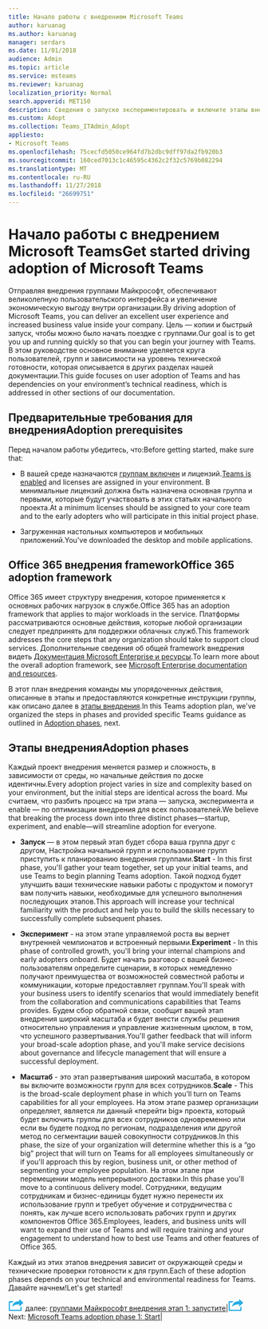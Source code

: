 ```yaml
---
title: Начало работы с внедрением Microsoft Teams
author: karuanag
ms.author: karuanag
manager: serdars
ms.date: 11/01/2018
audience: Admin
ms.topic: article
ms.service: msteams
ms.reviewer: karuanag
localization_priority: Normal
search.appverid: MET150
description: Сведения о запуске экспериментировать и включите этапы внедрения группами Майкрософт.
ms.custom: Adopt
ms.collection: Teams_ITAdmin_Adopt
appliesto:
- Microsoft Teams
ms.openlocfilehash: 75cecfd5050ce964fd7b2dbc9dff97da2fb920b3
ms.sourcegitcommit: 160ced7013c1c46595c4362c2f32c5769b082294
ms.translationtype: MT
ms.contentlocale: ru-RU
ms.lasthandoff: 11/27/2018
ms.locfileid: "26699751"
---
```

# <a name="get-started-driving-adoption-of-microsoft-teams"></a><span data-ttu-id="abf5f-103">Начало работы с внедрением Microsoft Teams</span><span class="sxs-lookup"><span data-stu-id="abf5f-103">Get started driving adoption of Microsoft Teams</span></span>

<span data-ttu-id="abf5f-104">Отправляя внедрения группами Майкрософт, обеспечивают великолепную пользовательского интерфейса и увеличение экономическую выгоду внутри организации.</span><span class="sxs-lookup"><span data-stu-id="abf5f-104">By driving adoption of Microsoft Teams, you can deliver an excellent user experience and increased business value inside your company.</span></span> <span data-ttu-id="abf5f-105">Цель — копии и быстрый запуск, чтобы можно было начать поездке с группами.</span><span class="sxs-lookup"><span data-stu-id="abf5f-105">Our goal is to get you up and running quickly so that you can begin your journey with Teams.</span></span> <span data-ttu-id="abf5f-106">В этом руководстве основное внимание уделяется круга пользователей, групп и зависимости на уровень технической готовности, которая описывается в других разделах нашей документации.</span><span class="sxs-lookup"><span data-stu-id="abf5f-106">This guide focuses on user adoption of Teams and has dependencies on your environment’s technical readiness, which is addressed in other sections of our documentation.</span></span>

## <a name="adoption-prerequisites"></a><span data-ttu-id="abf5f-107">Предварительные требования для внедрения</span><span class="sxs-lookup"><span data-stu-id="abf5f-107">Adoption prerequisites</span></span>

<span data-ttu-id="abf5f-108">Перед началом работы убедитесь, что:</span><span class="sxs-lookup"><span data-stu-id="abf5f-108">Before getting started, make sure that:</span></span>

- <span data-ttu-id="abf5f-109">В вашей среде назначаются [группам включен](quick-start-enable-teams.md) и лицензий.</span><span class="sxs-lookup"><span data-stu-id="abf5f-109">[Teams is enabled](quick-start-enable-teams.md) and licenses are assigned in your environment.</span></span> <span data-ttu-id="abf5f-110">В минимальные лицензий должна быть назначена основная группа и первыми, которые будут участвовать в этих статьях начального проекта.</span><span class="sxs-lookup"><span data-stu-id="abf5f-110">At a minimum licenses should be assigned to your core team and to the early adopters who will participate in this initial project phase.</span></span>

- <span data-ttu-id="abf5f-111">Загруженная настольных компьютеров и мобильных приложений.</span><span class="sxs-lookup"><span data-stu-id="abf5f-111">You've downloaded the desktop and mobile applications.</span></span> 

## <a name="office-365-adoption-framework"></a><span data-ttu-id="abf5f-112">Office 365 внедрения framework</span><span class="sxs-lookup"><span data-stu-id="abf5f-112">Office 365 adoption framework</span></span>

<span data-ttu-id="abf5f-113">Office 365 имеет структуру внедрения, которое применяется к основных рабочих нагрузок в службе.</span><span class="sxs-lookup"><span data-stu-id="abf5f-113">Office 365 has an adoption framework that applies to major workloads in the service.</span></span> <span data-ttu-id="abf5f-114">Платформы рассматриваются основные действия, которые любой организации следует предпринять для поддержки облачных служб.</span><span class="sxs-lookup"><span data-stu-id="abf5f-114">This framework addresses the core steps that any organization should take to support cloud services.</span></span> <span data-ttu-id="abf5f-115">Дополнительные сведения об общей framework внедрения видеть [Документация Microsoft Enterprise и ресурсы](https://aka.ms/O365AdoptionHub).</span><span class="sxs-lookup"><span data-stu-id="abf5f-115">To learn more about the overall adoption framework, see [Microsoft Enterprise documentation and resources](https://aka.ms/O365AdoptionHub).</span></span> 

<span data-ttu-id="abf5f-116">В этот план внедрения команды мы упорядоченных действия, описанные в этапы и предоставляются конкретные инструкции группы, как описано далее в [этапы внедрения](#adoption-phases).</span><span class="sxs-lookup"><span data-stu-id="abf5f-116">In this Teams adoption plan, we've organized the steps in phases and provided specific Teams guidance as outlined in [Adoption phases](#adoption-phases), next.</span></span>

## <a name="adoption-phases"></a><span data-ttu-id="abf5f-117">Этапы внедрения</span><span class="sxs-lookup"><span data-stu-id="abf5f-117">Adoption phases</span></span> 

<span data-ttu-id="abf5f-118">Каждый проект внедрения меняется размер и сложность, в зависимости от среды, но начальные действия по доске идентичны.</span><span class="sxs-lookup"><span data-stu-id="abf5f-118">Every adoption project varies in size and complexity based on your environment, but the initial steps are identical across the board.</span></span> <span data-ttu-id="abf5f-119">Мы считаем, что разбить процесс на три этапа — запуска, эксперимента и enable — по оптимизации внедрения для всех пользователей.</span><span class="sxs-lookup"><span data-stu-id="abf5f-119">We believe that breaking the process down into three distinct phases—startup, experiment, and enable—will streamline adoption for everyone.</span></span>  

- <span data-ttu-id="abf5f-120">**Запуск** — в этом первый этап будет сбора ваша группа друг с другом, Настройка начальной групп и использование групп приступить к планированию внедрения группами.</span><span class="sxs-lookup"><span data-stu-id="abf5f-120">**Start** - In this first phase, you'll gather your team together, set up your initial teams, and use Teams to begin planning Teams adoption.</span></span> <span data-ttu-id="abf5f-121">Такой подход будет улучшить ваши технические навыки работы с продуктом и помогут вам получить навыки, необходимые для успешного выполнения последующих этапов.</span><span class="sxs-lookup"><span data-stu-id="abf5f-121">This approach will increase your technical familiarity with the product and help you to build the skills necessary to successfully complete subsequent phases.</span></span> 

- <span data-ttu-id="abf5f-122">**Эксперимент** - на этом этапе управляемой роста вы вернет внутренней чемпионатов и встроенный первыми.</span><span class="sxs-lookup"><span data-stu-id="abf5f-122">**Experiment** - In this phase of controlled growth, you'll bring your internal champions and early adopters onboard.</span></span> <span data-ttu-id="abf5f-123">Будет начать разговор с вашей бизнес-пользователям определите сценарии, в которых немедленно получают преимущества от возможностей совместной работы и коммуникации, которые предоставляет группам.</span><span class="sxs-lookup"><span data-stu-id="abf5f-123">You'll speak with your business users to identify scenarios that would immediately benefit from the collaboration and communications capabilities that Teams provides.</span></span> <span data-ttu-id="abf5f-124">Будем сбор обратной связи, сообщит вашей этап внедрения широкий масштаба и будет внести службы решения относительно управления и управление жизненным циклом, в том, что успешного развертывания.</span><span class="sxs-lookup"><span data-stu-id="abf5f-124">You'll gather feedback that will inform your broad-scale adoption phase, and you'll make service decisions about governance and lifecycle management that will ensure a successful deployment.</span></span>

- <span data-ttu-id="abf5f-125">**Масштаб** - это этап развертывания широкий масштаба, в котором вы включите возможности групп для всех сотрудников.</span><span class="sxs-lookup"><span data-stu-id="abf5f-125">**Scale** - This is the broad-scale deployment phase in which you'll turn on Teams capabilities for all your employees.</span></span> <span data-ttu-id="abf5f-126">На этом этапе размер организации определяет, является ли данный «перейти big» проекта, который будет включить группы для всех сотрудников одновременно или если вы будете подход по регионам, подразделения или другой метод по сегментации вашей совокупности сотрудников.</span><span class="sxs-lookup"><span data-stu-id="abf5f-126">In this phase, the size of your organization will determine whether this is a “go big” project that will turn on Teams for all employees simultaneously or if you'll approach this by region, business unit, or other method of segmenting your employee population.</span></span> <span data-ttu-id="abf5f-127">На этом этапе при перемещении модель непрерывного доставки.</span><span class="sxs-lookup"><span data-stu-id="abf5f-127">In this phase you'll move to a continuous delivery model.</span></span> <span data-ttu-id="abf5f-128">Сотрудники, ведущим сотрудникам и бизнес-единицы будет нужно перенести их использование групп и требует обучение и сотрудничества с понять, как лучше всего использовать рабочих групп и других компонентов Office 365.</span><span class="sxs-lookup"><span data-stu-id="abf5f-128">Employees, leaders, and business units will want to expand their use of Teams and will require training and your engagement to understand how to best use Teams and other features of Office 365.</span></span>   

<span data-ttu-id="abf5f-129">Каждый из этих этапов внедрения зависит от окружающей среды и технические проверки готовности к для групп.</span><span class="sxs-lookup"><span data-stu-id="abf5f-129">Each of these adoption phases depends on your technical and environmental readiness for Teams.</span></span> <span data-ttu-id="abf5f-130">Давайте начнем!</span><span class="sxs-lookup"><span data-stu-id="abf5f-130">Let's get started!</span></span>


<span data-ttu-id="abf5f-131">![Далее действия значок](media/teams-adoption-next-icon.png) далее: [группами Майкрософт внедрения этап 1: запустите](teams-adoption-phase1.md)|</span><span class="sxs-lookup"><span data-stu-id="abf5f-131">![Next Steps icon](media/teams-adoption-next-icon.png) Next:        [Microsoft Teams adoption phase 1: Start](teams-adoption-phase1.md)|</span></span>
